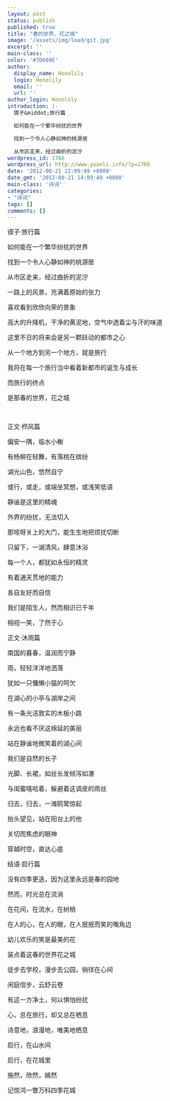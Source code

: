 ```yaml
---
layout: post
status: publish
published: true
title: "春的世界，花之城"
image: '/assets/img/load/git.jpg'
excerpt: ''
main-class: ''
color: '#7D669E'
author:
  display_name: Honolily
  login: Honolily
  email: ''
  url: ''
author_login: Honolily
introduction: |-
  锲子&middot;旅行篇

  如何能在一个繁华纷扰的世界

  找到一个令人心静如神的桃源居

  从市区走来，经过曲折的泥泞
wordpress_id: 1766
wordpress_url: http://www.yuanli.info/?p=1766
date: '2012-08-21 22:09:49 +0800'
date_gmt: '2012-08-21 14:09:49 +0800'
main-class: '诗词'
categories:
- "诗词"
tags: []
comments: []
---
```

锲子&middot;旅行篇

如何能在一个繁华纷扰的世界

找到一个令人心静如神的桃源居

从市区走来，经过曲折的泥泞

一路上的风景，充满着原始的张力

喜欢看到欣欣向荣的景象

高大的升降机，干净的黄泥地，空气中透着尘与汗的味道

这里不日的将来会是另一颗跃动的都市之心

从一个地方到另一个地方，就是旅行

我将在每一个旅行当中看着新都市的诞生与成长

而旅行的终点

是那春的世界，花之城

&nbsp;

正文&middot;栉风篇

偏安一隅，临水小榭

有杨柳在轻舞，有落桃在缤纷

湖光山色，悠然自宁

或行，或走，或端坐冥想，或浅笑低语

静谧是这里的精魂

外界的纷扰，无法切入

那吱呀关上的大门，能生生地把烦扰切断

只留下，一湖清风，肆意沐浴

每一个人，都犹如永恒的精灵

有着通天贯地的能力

各自友好而自信

我们是陌生人，然而相识已千年

相视一笑，了然于心

正文&middot;沐雨篇

南国的暮春，温润而宁静

雨，轻轻洋洋地洒落

犹如一只慵懒小猫的呵欠

在湖心的小亭与湖岸之间

有一条光洁敦实的木板小路

永远也看不厌这绵延的美丽

站在静谧地微笑着的湖心间

我们是自然的长子

光脚、长裙，如丝长发倾泻如瀑

与闺蜜嘻哈着，躲避着这调皮的雨丝

归去，归去，一滩鸥鹭惊起

抬头望见，站在阳台上的他

关切而焦虑的眼神

穿越时空，直达心底

 结语&middot;启行篇

没有四季更迭，因为这里永远是春的园地

然而，时光总在流淌

在花间，在流水，在树梢

在人的心，在人的眼，在人抿抿而笑的嘴角边

幼儿欢乐的笑是最美的花

装点着这春的世界花之城

徒步去学校，漫步去公园，徜徉在心间

闲庭信步，云舒云卷

有这一方净土，何以惧怕纷扰

心，总在旅行，却又总在栖息

诗意地，浪漫地，唯美地栖息

启行，在山水间

启行，在花城里

施然，欣然，嫣然

记惊鸿一瞥万科四季花城

